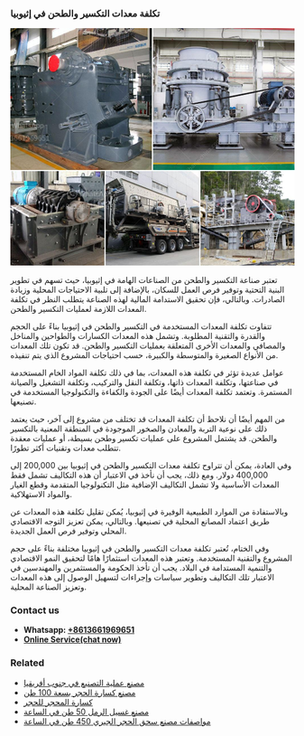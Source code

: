 <h3>تكلفة معدات التكسير والطحن في إثيوبيا</h3><img src='1701850804.jpg' alt=''><p>تعتبر صناعة التكسير والطحن من الصناعات الهامة في إثيوبيا، حيث تسهم في تطوير البنية التحتية وتوفير فرص العمل للسكان، بالإضافة إلى تلبية الاحتياجات المحلية وزيادة الصادرات. وبالتالي، فإن تحقيق الاستدامة المالية لهذه الصناعة يتطلب النظر في تكلفة المعدات اللازمة لعمليات التكسير والطحن.</p><p>تتفاوت تكلفة المعدات المستخدمة في التكسير والطحن في إثيوبيا بناءً على الحجم والقدرة والتقنية المطلوبة. وتشمل هذه المعدات الكسارات والطواحين والمناخل والمصافي والمعدات الأخرى المتعلقة بعمليات التكسير والطحن. قد تكون تلك المعدات من الأنواع الصغيرة والمتوسطة والكبيرة، حسب احتياجات المشروع الذي يتم تنفيذه.</p><p>عوامل عديدة تؤثر في تكلفة هذه المعدات، بما في ذلك تكلفة المواد الخام المستخدمة في صناعتها، وتكلفة المعدات ذاتها، وتكلفة النقل والتركيب، وتكلفة التشغيل والصيانة المستمرة. وتعتمد تكلفة المعدات أيضًا على الجودة والكفاءة والتكنولوجيا المستخدمة في تصنيعها.</p><p>من المهم أيضًا أن نلاحظ أن تكلفة المعدات قد تختلف من مشروع إلى آخر، حيث يعتمد ذلك على نوعية التربة والمعادن والصخور الموجودة في المنطقة المعنية بالتكسير والطحن. قد يشتمل المشروع على عمليات تكسير وطحن بسيطة، أو عمليات معقدة تتطلب معدات وتقنيات أكثر تطورًا.</p><p>وفي العادة، يمكن أن تتراوح تكلفة معدات التكسير والطحن في إثيوبيا بين 200,000 إلى 400,000 دولار. ومع ذلك، يجب أن نأخذ في الاعتبار أن هذه التكاليف تشمل فقط المعدات الأساسية ولا تشمل التكاليف الإضافية مثل التكنولوجيا المتقدمة وقطع الغيار والمواد الاستهلاكية.</p><p>وبالاستفادة من الموارد الطبيعية الوفيرة في إثيوبيا، يُمكن تقليل تكلفة هذه المعدات عن طريق اعتماد المصانع المحلية في تصنيعها. وبالتالي، يمكن تعزيز التوجه الاقتصادي المحلي وتوفير فرص العمل الجديدة.</p><p>وفي الختام، تُعتبر تكلفة معدات التكسير والطحن في إثيوبيا مختلفة بناءً على حجم المشروع والتقنية المستخدمة. وتعتبر هذه المعدات استثمارًا هامًا لتحقيق النمو الاقتصادي والتنمية المستدامة في البلاد. يجب أن تأخذ الحكومة والمستثمرين والمهندسين في الاعتبار تلك التكاليف وتطوير سياسات وإجراءات لتسهيل الوصول إلى هذه المعدات وتعزيز الصناعة المحلية.</p><h3>Contact us</h3><ul><li><strong>Whatsapp:&nbsp;<a href="https://wa.me/8613661969651">+8613661969651</a></strong></li><li><a href="https://swt.shibang-china.com/?git&amp;zhl&amp;تكلفة معدات التكسير والطحن في إثيوبيا"><strong>Online Service(chat now)</strong></a></li></ul><h3>Related</h3><ul><li><a href='مصنع عملية التصنيع في جنوب أفريقيا.md'>مصنع عملية التصنيع في جنوب أفريقيا</a></li><li><a href='مصنع كسارة الحجر بسعة 100 طن.md'>مصنع كسارة الحجر بسعة 100 طن</a></li><li><a href='كسارة المحجر للحجر.md'>كسارة المحجر للحجر</a></li><li><a href='مصنع غسيل الرمل 50 طن في الساعة.md'>مصنع غسيل الرمل 50 طن في الساعة</a></li><li><a href='مواصفات مصنع سحق الحجر الجيري 450 طن في الساعة.md'>مواصفات مصنع سحق الحجر الجيري 450 طن في الساعة</a></li></ul>